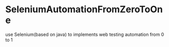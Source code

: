 # SeleniumAutomationFromZeroToOne
use Selenium(based on java) to implements web testing automation from 0 to 1
